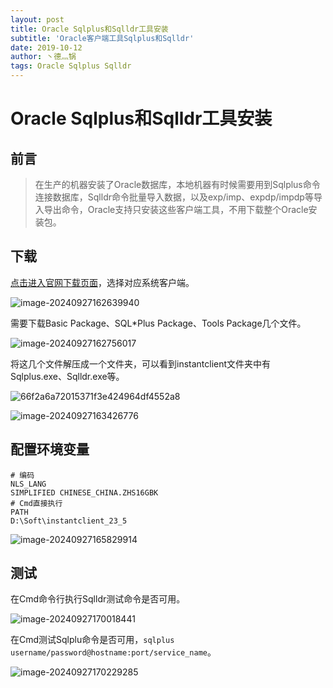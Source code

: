 ```yaml
---
layout: post
title: Oracle Sqlplus和Sqlldr工具安装
subtitle: 'Oracle客户端工具Sqlplus和Sqlldr'
date: 2019-10-12
author: 丶德灬锅
tags: Oracle Sqlplus Sqlldr
---
```


# Oracle Sqlplus和Sqlldr工具安装

## 前言

> 在生产的机器安装了Oracle数据库，本地机器有时候需要用到Sqlplus命令连接数据库，Sqlldr命令批量导入数据，以及exp/imp、expdp/impdp等导入导出命令，Oracle支持只安装这些客户端工具，不用下载整个Oracle安装包。

## 下载

[点击进入官网下载页面](https://www.oracle.com/database/technologies/instant-client/downloads.html)，选择对应系统客户端。

![image-20240927162639940](https://cdn.jsdelivr.net/gh/ldy/ldy.github.io@master/screenshot/2019-10-12-Oracle%20Sqlplus%E5%92%8CSqlldr%E5%B7%A5%E5%85%B7%E5%AE%89%E8%A3%85-image-20240927162639940.png)

需要下载Basic Package、SQL*Plus Package、Tools Package几个文件。

![image-20240927162756017](https://cdn.jsdelivr.net/gh/ldy/ldy.github.io@master/screenshot/2019-10-12-Oracle%20Sqlplus%E5%92%8CSqlldr%E5%B7%A5%E5%85%B7%E5%AE%89%E8%A3%85-image-20240927162756017.png)

将这几个文件解压成一个文件夹，可以看到instantclient文件夹中有Sqlplus.exe、Sqlldr.exe等。

![66f2a6a72015371f3e424964df4552a8](https://cdn.jsdelivr.net/gh/ldy/ldy.github.io@master/screenshot/2019-10-12-Oracle%20Sqlplus%E5%92%8CSqlldr%E5%B7%A5%E5%85%B7%E5%AE%89%E8%A3%85-66f2a6a72015371f3e424964df4552a8.png)

![image-20240927163426776](https://cdn.jsdelivr.net/gh/ldy/ldy.github.io@master/screenshot/2019-10-12-Oracle%20Sqlplus%E5%92%8CSqlldr%E5%B7%A5%E5%85%B7%E5%AE%89%E8%A3%85-image-20240927163426776.png)

## 配置环境变量

```
# 编码
NLS_LANG
SIMPLIFIED CHINESE_CHINA.ZHS16GBK
# Cmd直接执行
PATH
D:\Soft\instantclient_23_5
```

![image-20240927165829914](https://cdn.jsdelivr.net/gh/ldy/ldy.github.io@master/screenshot/2019-10-12-Oracle%20Sqlplus%E5%92%8CSqlldr%E5%B7%A5%E5%85%B7%E5%AE%89%E8%A3%85-image-20240927165829914.png)

## 测试

在Cmd命令行执行Sqlldr测试命令是否可用。

![image-20240927170018441](https://cdn.jsdelivr.net/gh/ldy/ldy.github.io@master/screenshot/2019-10-12-Oracle%20Sqlplus%E5%92%8CSqlldr%E5%B7%A5%E5%85%B7%E5%AE%89%E8%A3%85-image-20240927170018441.png)

在Cmd测试Sqlplu命令是否可用，`sqlplus username/password@hostname:port/service_name`。

![image-20240927170229285](https://cdn.jsdelivr.net/gh/ldy/ldy.github.io@master/screenshot/2019-10-12-Oracle%20Sqlplus%E5%92%8CSqlldr%E5%B7%A5%E5%85%B7%E5%AE%89%E8%A3%85-image-20240927170229285.png)